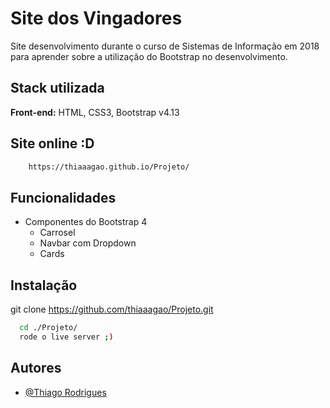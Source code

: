 
# Site dos Vingadores

Site desenvolvimento durante o curso de Sistemas de Informação em 2018 para aprender sobre a utilização do Bootstrap no desenvolvimento.
## Stack utilizada

**Front-end:** HTML, CSS3, Bootstrap v4.13

## Site online :D

```bash
    https://thiaaagao.github.io/Projeto/
```


## Funcionalidades

- Componentes do Bootstrap 4
    - Carrosel
    - Navbar com Dropdown
    - Cards

## Instalação

git clone https://github.com/thiaaagao/Projeto.git

```bash
  cd ./Projeto/
  rode o live server ;)
```


## Autores

- [@Thiago Rodrigues](https://www.github.com/thiaaagao)

